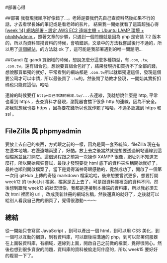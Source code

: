 #部署心得

##部署
我發現我順序好像錯了...，老師是要我們先自己查資料然後如果不行的話，才去看學長姊的筆記或是看老師的影片。
結果我一開始就看了這篇超強心得[[week 14] 網站部署 - 設定 AWS EC2 遠端主機 + Ubuntu LAMP 環境 + phpMyAdmin
](https://hackmd.io/@Heidi-Liu/note-website-deployment)，照著文章的步驟，只遇到一個問題就是因為 php 是安裝 7.2 版本的，所以向資料庫撈資料的時候，會噴錯誤，文章中的方法我嘗試後行不通的，所以用了[這個網站](https://devanswers.co/problem-php-7-2-phpmyadmin-warning-in-librariessql-count/)，的方法就 ok 了，這可能是我部署遇到的唯一問題吧...

##Gandi
在 gandi 買網域的時候，想說怎麼分這麼多種類型，有`.com`, `.tw`, `.com.tw`，還有組合包，想說要買組合包好了，結果發現折扣買折不了全部的錢，想說那買單獨的就好，平常看到的網站都是 `.com.tw`所以就單獨選這個，發現這個要公司才可以申請，所以最後買了 `.tw`的，然後問了助教才發現，一開始其實折扣碼也只能買這個，哈哈

連線的時候要打 `http+自己申請的網域.tw/...`去連線，我就想說什麼是 http, 平常也看到 https ，去查資料才發現，瀏覽器會擋下很多 http 的連線，因為不安全。那我就想我也要 https ，因為要花錢所以也就作罷了哈哈，不過多認識到 https 和 ssl 。

## FileZilla 與 phpmyadmin 
要放上去自己的東西，方式跟之前的一樣，因為是同一套系統嘛，fileZilla 現在有左邊本地端，右邊遠端兩邊了，好酷。放上去之後當然就是想要透過網站連線到這個檔案並且打開它。這個過程跟之前第一次操作 XAMPP 很像，網址列不知道怎麼打，所以開始瘋狂嘗試，最後才發現要從 html 底下的資料夾名稱開始就好了，最終也順利開啟檔案了，當下是覺得滿神奇跟感動的，竟然成功了，開啟了一個第一次用 gitHub 上傳的奇怪 markdown 檔案哈哈，後來想要嘗試更多，想要打開 week12 的 todoLIst 檔案，檔案是丟上去了，可是跟資料庫裡面的資料不同，然後想到跟我 week13 的狀況很像，我都是連接到本機端的資料庫，所以我必須去改 html 裡面的 url ，改成我新註冊的網域名稱，然後還真的就好了，之後就可以給別人看我自己做的網頁了，覺得很激動～～～

## 總結
從一開始只會寫寫 JavaScript ，到可以產出一個 html，到可以用 CSS 美化，到一個可以互動的網頁，到有資料庫，可以跟後端溝通的 php，到可以部署伺服器在上面裝資料庫，有網域，連線到上面，開啟自己之前做的檔案，覺得很開心。然後也想到很多資安的問題，資料庫的資料被偷走阿什麼的，所以 week15 要好好的複習一下了。

